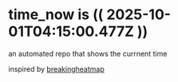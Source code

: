 # time_now is (( 2025-10-01T04:15:00.477Z ))

an automated repo that shows the currnent time

inspired by [breakingheatmap](https://github.com/breakingheatmap/breakingheatmap)